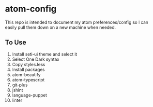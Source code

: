 # atom-config
This repo is intended to document my atom preferences/config so I can easily pull them down on a new machine when needed.

## To Use
1. Install seti-ui theme and select it
2. Select One Dark syntax
3. Copy styles.less
4. Install packages
  1. atom-beautify
  2. atom-typescript
  3. git-plus
  4. jshint
  5. language-puppet
  6. linter
